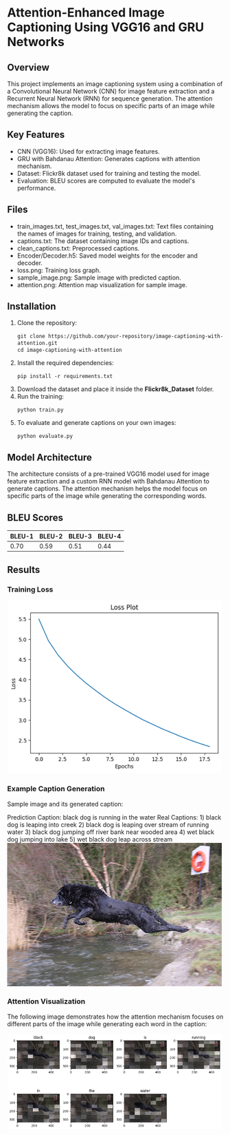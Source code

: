 # Attention-Enhanced Image Captioning Using VGG16 and GRU Networks
<h2>Overview</h2>
<p>This project implements an image captioning system using a combination of a Convolutional Neural Network (CNN) for image feature extraction and a Recurrent Neural Network (RNN) for sequence generation. The attention mechanism allows the model to focus on specific parts of an image while generating the caption.</p>

<h2>Key Features</h2>
<ul>
  <li>CNN (VGG16): Used for extracting image features.</li>
  <li>GRU with Bahdanau Attention: Generates captions with attention mechanism.</li>
  <li>Dataset: Flickr8k dataset used for training and testing the model.</li>
  <li>Evaluation: BLEU scores are computed to evaluate the model's performance.</li>
</ul>

<h2>Files</h2>
<ul>
  <li>train_images.txt, test_images.txt, val_images.txt: Text files containing the names of images for training, testing, and validation.</li>
  <li>captions.txt: The dataset containing image IDs and captions.</li>
  <li>clean_captions.txt: Preprocessed captions.</li>
  <li>Encoder/Decoder.h5: Saved model weights for the encoder and decoder.</li>
  <li>loss.png: Training loss graph.</li>
  <li>sample_image.png: Sample image with predicted caption.</li>
  <li>attention.png: Attention map visualization for sample image.</li>
</ul>

<h2>Installation</h2>
<ol>
  <li>Clone the repository:
    <pre><code>git clone https://github.com/your-repository/image-captioning-with-attention.git
cd image-captioning-with-attention</code></pre>
  </li>
  <li>Install the required dependencies:
    <pre><code>pip install -r requirements.txt</code></pre>
  </li>
  <li>Download the dataset and place it inside the <strong>Flickr8k_Dataset</strong> folder.</li>
  <li>Run the training:
    <pre><code>python train.py</code></pre>
  </li>
  <li>To evaluate and generate captions on your own images:
    <pre><code>python evaluate.py</code></pre>
  </li>
</ol>

<h2>Model Architecture</h2>
<p>The architecture consists of a pre-trained VGG16 model used for image feature extraction and a custom RNN model with Bahdanau Attention to generate captions. The attention mechanism helps the model focus on specific parts of the image while generating the corresponding words.</p>

<h2>BLEU Scores</h2>
<table>
  <thead>
    <tr>
      <th>BLEU-1</th>
      <th>BLEU-2</th>
      <th>BLEU-3</th>
      <th>BLEU-4</th>
    </tr>
  </thead>
  <tbody>
    <tr>
      <td>0.70</td>
      <td>0.59</td>
      <td>0.51</td>
      <td>0.44</td>
    </tr>
  </tbody>
</table>

<h2>Results</h2>

<h3>Training Loss</h3>
<img src="output.png" alt="Training Loss" width="500"/>

<h3>Example Caption Generation</h3>
<p>Sample image and its generated caption:</p>
Prediction Caption: black dog is running in the water
Real Captions:
1)  black dog is leaping into creek 
2)  black dog is leaping over stream of running water 
3)  black dog jumping off river bank near wooded area 
4)  wet black dog jumping into lake 
5)  wet black dog leap across stream 
<img src="actual_image.png" alt="Sample Image" width="500"/>

<h3>Attention Visualization</h3>
<p>The following image demonstrates how the attention mechanism focuses on different parts of the image while generating each word in the caption:</p>
<img src="attention_map.png" alt="Attention Map" width="500"/>


